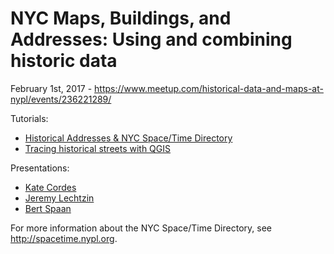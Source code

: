 # NYC Maps, Buildings, and Addresses: Using and combining historic data

February 1st, 2017 - https://www.meetup.com/historical-data-and-maps-at-nypl/events/236221289/

Tutorials:

- [Historical Addresses & NYC Space/Time Directory](https://github.com/bertspaan/tutorial-historical-addresses)
- [Tracing historical streets with QGIS](https://github.com/nypl-spacetime/qgis-trace-tutorial)

Presentations:

- [Kate Cordes](kate-cordes.pdf)
- [Jeremy Lechtzin](jeremy-lechtzin.pptx)
- [Bert Spaan](http://bertspaan.nl/nypl-talks/historical-data-and-maps-at-nypl-2)

For more information about the NYC Space/Time Directory, see http://spacetime.nypl.org.